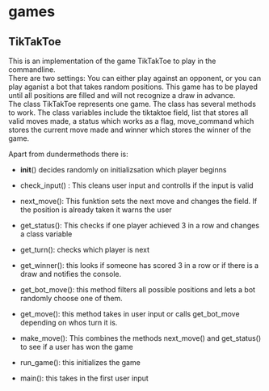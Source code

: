 # games

## TikTakToe

This is an implementation of the game TikTakToe to play in the commandline. <br>
There are two settings: You can either play against an opponent, or you can play aganist a bot that takes random positions.
This game has to be played until all positions are filled and will not recognize a draw in advance.
<br>
The class TikTakToe represents one game. The class has several methods to work. The class variables include the tiktaktoe field, list that stores all valid moves made, 
a status which works as a flag, move_command which stores the current move made and winner which stores the winner of the game.

Apart from dundermethods there is:
  - __init__() decides randomly on initializsation which player beginns
  - check_input() : This cleans user input and controlls if the input is valid
  - next_move(): This funktion sets the next move and changes the field. If the position is already taken it warns the user
  - get_status(): This checks if one player achieved 3 in a row and changes a class variable
  - get_turn(): checks which player is next
  - get_winner(): this looks if someone has scored 3 in a row or if there is a draw and notifies the console.
  - get_bot_move(): this method filters all possible positions and lets a bot randomly choose one of them. 
  - get_move(): this method takes in user input or calls get_bot_move depending on whos turn it is. 
  - make_move(): This combines the methods next_move() and get_status() to see if a user has won the game
  - run_game(): this initializes the game
  
  - main(): this takes in the first user input
  
